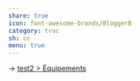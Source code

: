 ```yaml
---
share: true
icon: font-awesome-brands/BloggerB
category: truc
sh: cc
menu: true
---
```



-> [test2 > Équipements](test2.md#Équipements)


